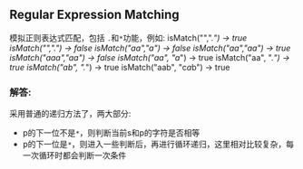 ## Regular Expression Matching

模拟正则表达式匹配，包括 `.`和`*`功能，例如:
isMatch("",".*") → true
isMatch("",".") → false
isMatch("aa","a") → false
isMatch("aa","aa") → true
isMatch("aaa","aa") → false
isMatch("aa", "a*") → true
isMatch("aa", ".*") → true
isMatch("ab", ".*") → true
isMatch("aab", "c*a*b") → true


### 解答:
采用普通的递归方法了，两大部分:

* p的下一位不是`*`，则判断当前s和p的字符是否相等
* p的下一位是`*`，则进入一些判断后，再进行循环递归，这里相对比较复杂，每一次循环时都会判断一次条件